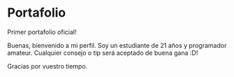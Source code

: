 # Portafolio
Primer portafolio oficial!

Buenas, bienvenido a mi perfil. Soy un estudiante de 21 años y programador amateur. Cualquier consejo o tip será aceptado de buena gana :D!

Gracias por vuestro tiempo.
